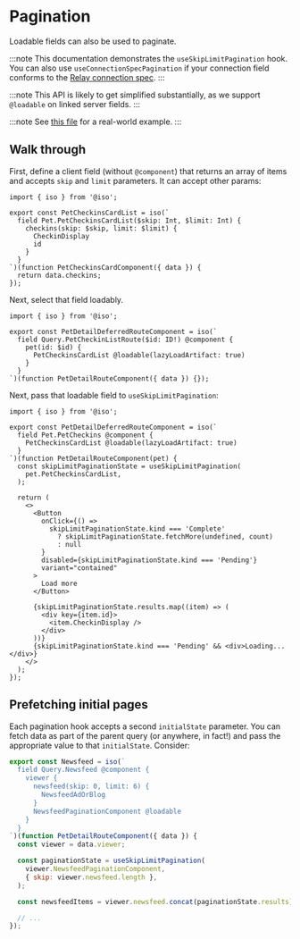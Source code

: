 # Pagination

Loadable fields can also be used to paginate.

:::note
This documentation demonstrates the `useSkipLimitPagination` hook. You can also use `useConnectionSpecPagination` if your connection field conforms to the [Relay connection spec](https://facebook.github.io/relay/graphql/connections.htm).
:::

:::note
This API is likely to get simplified substantially, as we support `@loadable` on linked server fields.
:::

:::note
See [this file](https://github.com/isographlabs/isograph/blob/dc7beaeab163159a9b38dbe3cbd731f7a03b3e38/demos/pet-demo/src/components/Newsfeed/NewsfeedRoute.tsx) for a real-world example.
:::

## Walk through

First, define a client field (without `@component`) that returns an array of items and accepts `skip` and `limit` parameters. It can accept other params:

```tsx
import { iso } from '@iso';

export const PetCheckinsCardList = iso(`
  field Pet.PetCheckinsCardList($skip: Int, $limit: Int) {
    checkins(skip: $skip, limit: $limit) {
      CheckinDisplay
      id
    }
  }
`)(function PetCheckinsCardComponent({ data }) {
  return data.checkins;
});
```

Next, select that field loadably.

```tsx
import { iso } from '@iso';

export const PetDetailDeferredRouteComponent = iso(`
  field Query.PetCheckinListRoute($id: ID!) @component {
    pet(id: $id) {
      PetCheckinsCardList @loadable(lazyLoadArtifact: true)
    }
  }
`)(function PetDetailRouteComponent({ data }) {});
```

Next, pass that loadable field to `useSkipLimitPagination`:

```tsx
import { iso } from '@iso';

export const PetDetailDeferredRouteComponent = iso(`
  field Pet.PetCheckins @component {
    PetCheckinsCardList @loadable(lazyLoadArtifact: true)
  }
`)(function PetDetailRouteComponent(pet) {
  const skipLimitPaginationState = useSkipLimitPagination(
    pet.PetCheckinsCardList,
  );

  return (
    <>
      <Button
        onClick={() =>
          skipLimitPaginationState.kind === 'Complete'
            ? skipLimitPaginationState.fetchMore(undefined, count)
            : null
        }
        disabled={skipLimitPaginationState.kind === 'Pending'}
        variant="contained"
      >
        Load more
      </Button>

      {skipLimitPaginationState.results.map((item) => (
        <div key={item.id}>
          <item.CheckinDisplay />
        </div>
      ))}
      {skipLimitPaginationState.kind === 'Pending' && <div>Loading...</div>}
    </>
  );
});
```

## Prefetching initial pages

Each pagination hook accepts a second `initialState` parameter. You can fetch data as part of the parent query (or anywhere, in fact!) and pass the appropriate value to that `initialState`. Consider:

```jsx
export const Newsfeed = iso(`
  field Query.Newsfeed @component {
    viewer {
      newsfeed(skip: 0, limit: 6) {
        NewsfeedAdOrBlog
      }
      NewsfeedPaginationComponent @loadable
    }
  }
`)(function PetDetailRouteComponent({ data }) {
  const viewer = data.viewer;

  const paginationState = useSkipLimitPagination(
    viewer.NewsfeedPaginationComponent,
    { skip: viewer.newsfeed.length },
  );

  const newsfeedItems = viewer.newsfeed.concat(paginationState.results);

  // ...
});
```
